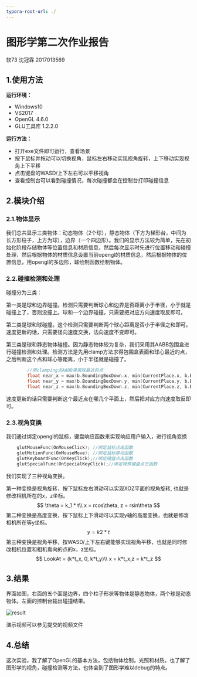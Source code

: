 ```yaml
---
typora-root-url: ./
---
```


# 图形学第二次作业报告

软73 沈冠霖 2017013569

## 1.使用方法

**运行环境：**

- Windows10
- VS2017
- OpenGL 4.6.0
- GLU工具库 1.2.2.0

**运行方法：**

- 打开exe文件即可运行，查看场景
- 按下鼠标并拖动可以切换视角，鼠标左右移动实现视角旋转，上下移动实现视角上下平移
- 点击键盘的WASD/上下左右可以平移视角
- 查看控制台可以看到碰撞情况，每次碰撞都会在控制台打印碰撞信息

## 2.模块介绍

### 2.1.物体显示

我们总共显示三类物体：动态物体（2个球），静态物体（下方为梯形台，中间为长方形柱子，上方为球），边界（一个四边形）。我们的显示方法较为简单，先在初始化阶段存储物体等位置信息和材质信息，然后每次显示时先进行位置移动和碰撞处理，然后根据物体的材质信息设置当前opengl的材质信息，然后根据物体的位置信息，用opengl的多边形，球绘制函数绘制物体。

### 2.2.碰撞检测和处理

碰撞分为三类：

第一类是球和边界碰撞。检测只需要判断球心和边界是否距离小于半径，小于就是碰撞上了，否则没撞上。球和一个边界碰撞，只需要把对应方向速度取反即可。

第二类是球和球碰撞。这个检测只需要判断两个球心距离是否小于半径之和即可。速度更新的话，只需要径向速度交换，法向速度不变即可。

第三类是球和静态物体碰撞。因为静态物体较为复杂，我们采用其AABB包围盒进行碰撞检测和处理。检测方法是先用clamp方法求得包围盒表面和球心最近的点，之后判断这个点和球心等距离，小于半径就是碰撞了。

```C++
		//用clamping求AABB里离球最近的点
		float near_x = max(b.BoundingBoxDown.x, min(CurrentPlace.x, b.BoundingBoxUp.x));
		float near_y = max(b.BoundingBoxDown.y, min(CurrentPlace.y, b.BoundingBoxUp.y));
		float near_z = max(b.BoundingBoxDown.z, min(CurrentPlace.z, b.BoundingBoxUp.z));
```

速度更新的话只需要判断这个最近点在哪几个平面上，然后把对应方向速度取反即可。

### 2.3.视角变换

我们通过绑定opengl的鼠标，键盘响应函数来实现响应用户输入，进行视角变换

```C++
	glutMouseFunc(OnMouseClick); //绑定鼠标点击函数
	glutMotionFunc(OnMouseMove); //绑定鼠标移动函数
	glutKeyboardFunc(OnKeyClick);//绑定键盘点击函数
	glutSpecialFunc(OnSpecialKeyClick);//绑定特殊键盘点击函数
```

我们实现了三种视角变换。

第一种变换是视角旋转，按下鼠标左右滑动可以实现XOZ平面的视角旋转, 也就是修改相机所在的x，z坐标。
$$
\theta = k_1 * t\\
x = rcos\theta, z = rsin\theta
$$
第二种变换是高度变换，按下鼠标上下滑动可以实现y轴的高度变换，也就是修改相机所在等y坐标。
$$
y = k2*t
$$
第三种变换是视角平移，按WASD/上下左右键能够实现视角平移，也就是同时修改相机位置和相机看向的点的x，z坐标。
$$
LookAt = (k*t_x, 0, k*t_y)\\
x = k*t_x,z = k*t_z
$$

## 3.结果

界面如图，右面的五个面是边界，四个柱子形状等物体是静态物体，两个球是动态物体。左面的控制台输出碰撞结果。

![result](/result.png)

演示视频可以参见提交的视频文件

## 4.总结

这次实验，我了解了OpenGL的基本方法，包括物体绘制，光照和材质。也了解了图形学的视角，碰撞检测等方法，也体会到了图形学难以debug的特点。